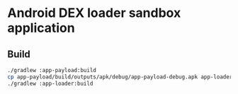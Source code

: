 # Android DEX loader sandbox application

## Build

```bash
./gradlew :app-payload:build
cp app-payload/build/outputs/apk/debug/app-payload-debug.apk app-loader/src/main/assets/payload.apk
./gradlew :app-loader:build
```
